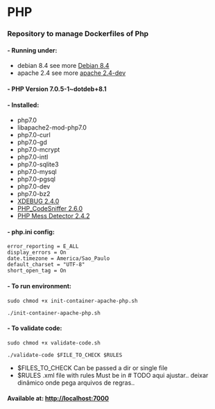 # PHP
### Repository to manage Dockerfiles of Php

#### - Running under:
* debian 8.4 see more [Debian 8.4](https://github.com/fredericomartini-docker-libraries/debian/tree/8.4)
* apache 2.4 see more [apache 2.4-dev](https://github.com/fredericomartini-docker-libraries/apache/tree/apache-2.4-dev)

#### - PHP Version 7.0.5-1~dotdeb+8.1 

#### - Installed:

 - php7.0
 - libapache2-mod-php7.0
 - php7.0-curl
 - php7.0-gd
 - php7.0-mcrypt
 - php7.0-intl
 - php7.0-sqlite3
 - php7.0-mysql
 - php7.0-pgsql
 - php7.0-dev
 - php7.0-bz2
 - [XDEBUG 2.4.0](https://xdebug.org/)
 - [PHP_CodeSniffer 2.6.0](http://pear.php.net/package/PHP_CodeSniffer/redirected)
 - [PHP Mess Detector 2.4.2](https://phpmd.org/)

#### - php.ini config:

    error_reporting = E_ALL
    display_errors = On
    date.timezone = America/Sao_Paulo
    default_charset = "UTF-8"
    short_open_tag = On

#### - To run environment:

    sudo chmod +x init-container-apache-php.sh

    ./init-container-apache-php.sh

 #### - To validate code:
  
    sudo chmod +x validate-code.sh       
    
    ./validate-code $FILE_TO_CHECK $RULES

 - $FILES_TO_CHECK Can be passed a dir or single file
 - $RULES .xml file with rules Must be in # TODO aqui ajustar.. deixar dinâmico onde pega arquivos de regras.. 

#### Available at: [http://localhost:7000](http://localhost:7000)
